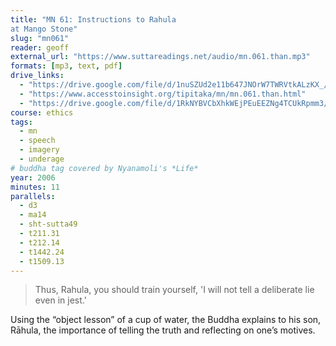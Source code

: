```yaml
---
title: "MN 61: Instructions to Rahula
at Mango Stone"
slug: "mn061"
reader: geoff
external_url: "https://www.suttareadings.net/audio/mn.061.than.mp3"
formats: [mp3, text, pdf]
drive_links:
  - "https://drive.google.com/file/d/1nuSZUd2e11b647JNOrW7TWRVtkALzKX_/view?usp=drivesdk"
  - "https://www.accesstoinsight.org/tipitaka/mn/mn.061.than.html"
  - "https://drive.google.com/file/d/1RkNYBVCbXhkWEjPEuEEZNg4TCUkRpmm3/view?usp=drivesdk"
course: ethics
tags:
  - mn
  - speech
  - imagery
  - underage
# buddha tag covered by Nyanamoli's *Life*
year: 2006
minutes: 11
parallels:
  - d3
  - ma14
  - sht-sutta49
  - t211.31
  - t212.14
  - t1442.24
  - t1509.13
---
```


> Thus, Rahula, you should train yourself, 'I will not tell a deliberate lie even in jest.'

Using the “object lesson” of a cup of water, the Buddha explains to his son, Rāhula, the importance of telling the truth and reflecting on one’s motives.

